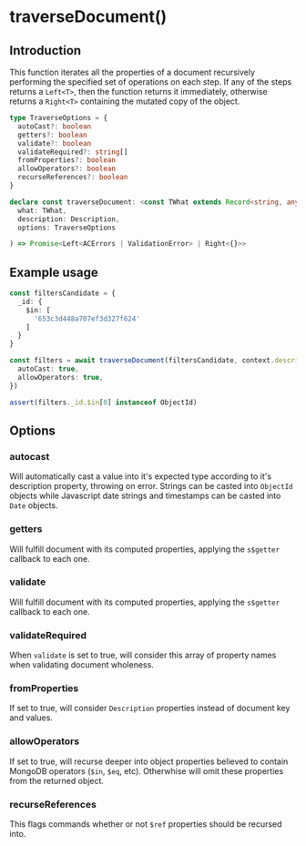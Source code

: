 # traverseDocument()

## Introduction

This function iterates all the properties of a document recursively performing the specified set of operations on each step. If any of the steps returns a `Left<T>`, then the function returns it immediately, otherwise returns a `Right<T>` containing the mutated copy of the object.

```typescript
type TraverseOptions = {
  autoCast?: boolean
  getters?: boolean
  validate?: boolean
  validateRequired?: string[]
  fromProperties?: boolean
  allowOperators?: boolean
  recurseReferences?: boolean
}

declare const traverseDocument: <const TWhat extends Record<string, any>>(
  what: TWhat,
  description: Description,
  options: TraverseOptions

) => Promise<Left<ACErrors | ValidationError> | Right<{}>>
```

## Example usage

```typescript
const filtersCandidate = {
  _id: {
    $in: [
      '653c3d448a707ef3d327f624'
    ]
  }
}

const filters = await traverseDocument(filtersCandidate, context.description, {
  autoCast: true,
  allowOperators: true,
})

assert(filters._id.$in[0] instanceof ObjectId)
```

## Options

### autocast

Will automatically cast a value into it's expected type according to it's description property, throwing on error. Strings can be casted into `ObjectId` objects while Javascript date strings and timestamps can be casted into `Date` objects.

### getters

Will fulfill document with its computed properties, applying the `s$getter` callback to each one.

### validate

Will fulfill document with its computed properties, applying the `s$getter` callback to each one.

### validateRequired

When `validate` is set to true, will consider this array of property names when validating document wholeness.

### fromProperties

If set to true, will consider `Description` properties instead of document key and values.

### allowOperators

If set to true, will recurse deeper into object properties believed to contain MongoDB operators (`$in`, `$eq`, etc). Otherwhise will omit these properties from the returned object.

### recurseReferences

This flags commands whether or not `$ref` properties should be recursed into.
